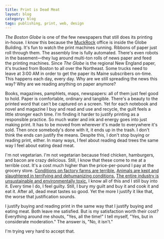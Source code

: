```yaml
---
title: Print is Dead Meat
layout: blog
category: blog
tags: publishing, print, web, design
---
```


_The Boston Globe_ is one of the few newspapers that still does its printing in-house.
I know this because the [MuckRock](https://www.muckrock.com/) office is inside the Globe Building.
It's fun to watch the print machines running.
Ribbons of paper just roll through them.
The assembly line is fully automated.
There's even robots in the basement—they lug around multi-ton rolls of news paper and feed the printing machines.
Since _The Globe_ is the regional New England paper, it's trucked from Boston to all over the Northeast.
Some trucks need to leave at 3:00 AM in order to get the paper its Maine subscribers on-time.
This happens each day, every day.
Why are we still spreading the news this way?
Why are we reading anything on paper anymore?

Books, magazines, pamphlets, maps, newspapers: all of them just feel good to hold.
Paper is comfortable, ordinary and tangible.
There's a beauty to the printed word that can't be captured on a screen.
Yet for each notebook and novel and magazine I buy and read and use and recycle, the guilt feels a little stronger each time.
I'm finding it harder to justify printing as a responsible practice.
So much water and ink and energy goes into just making print.
It has to be moved from wherever it's made to everywhere it's sold.
Then once somebody's done with it, it ends up in the trash.
I don't think the ends can justify the means.
Despite this, I don't stop buying or reading print, either.
In many ways, I feel about reading dead trees the same way I feel about eating dead meat.

I'm not vegetarian.
I'm not vegetarian because fried chicken, hamburgers, and bacon are crazy delicious.
Still, I know that these come to me at a terrible cost.
It's a cost much higher than the price-per-pound I pay at the grocery store.
[Conditions on factory farms are terrible.][Ag Gag]
[Animals are kept and slaughtered in terrifying and dehumanizing conditions.][Every Twelve Seconds]
[The entire industry is unsustainable and environmentally toxic.][Feedlots]
I know all of this and I still buy into it.
Every time I do, I feel guilty.
Still, I bury my guilt and buy it and cook it and eat it.
After all, dead meat tastes so good.
Yet the more I justify it like that, the worse that justification sounds.

I justify buying and reading print in the same way that I justify buying and eating meat.
Both leave me satisfied.
But is my satisfaction worth their cost?
Everything around me shouts, "Yes, all the time!"
I tell myself, "Yes, but in considerate moderation."
The answer is, "No, it isn't."

I'm trying very hard to accept that.

[Ag Gag]: http://www.nytimes.com/2013/04/07/us/taping-of-farm-cruelty-is-becoming-the-crime.html
[Every Twelve Seconds]: http://yalepress.yale.edu/yupbooks/excerpts/Pachirat_excerpt.pdf
[Feedlots]: http://www.mishkahenner.com/Feedlots
